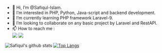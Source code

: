 - 👋 Hi, I’m @Safiqul-Islam.
- 👀 I’m interested in PHP, Python, Java-script and backend development.
- 🌱 I’m currently learning PHP framework Laravel-9.
- 💞️ I’m looking to collaborate on any basic project by Laravel and RestAPI.
- 📫 How to reach me : <br>
[<img src="https://img.shields.io/badge/LinkedIn-0077B5?style=for-the-badge&logo=linkedin&logoColor=white" />](https://www.linkedin.com/in/safiqul-islam5690291bb/)
[<img src="https://img.shields.io/badge/Gmail-D14836?style=for-the-badge&logo=gmail&logoColor=white" />](mailto:safiqulislam.green@gmail.com)

![Safiqul's github stats](https://github-readme-stats.vercel.app/api?username=safiqul-islam&count_private=true&show_icons=true&theme=blueberry&include_all_commits=true)
[![Top Langs](https://github-readme-stats.vercel.app/api/top-langs/?username=safiqul-islam&layout=compact&show_icons=true&theme=blueberry&include_all_commits=true&langs_count=8)](https://github.com/safiqul-islam/github-readme-stats)


<!---
Safiqul-Islam/Safiqul-Islam is a ✨ special ✨ repository because its `README.md` (this file) appears on your GitHub profile.
You can click the Preview link to take a look at your changes.
--->
